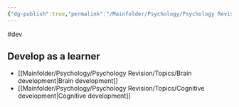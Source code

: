 ```yaml
---
{"dg-publish":true,"permalink":"/Mainfolder/Psychology/Psychology Revision/Topics/Developmental Psychology/"}
---
```


#dev
## Develop as a learner
- [[Mainfolder/Psychology/Psychology Revision/Topics/Brain development\|Brain development]]
- [[Mainfolder/Psychology/Psychology Revision/Topics/Cognitive development\|Cognitive development]] 
